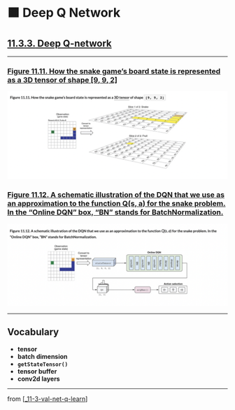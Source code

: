 # 🟧 Deep Q Network

## [**11.3.3.** Deep Q-network](https://livebook.manning.com/book/deep-learning-with-javascript/chapter-11/146)

---

### [**Figure 11.11.** How the snake game’s board state is represented as a 3D tensor of shape [9, 9, 2]](https://livebook.manning.com/book/deep-learning-with-javascript/chapter-11/ch11fig11)

<img src="../../../assets/figures/Figure_11-11.png">

### [**Figure 11.12.** A schematic illustration of the DQN that we use as an approximation to the function Q(s, a) for the snake problem. In the “Online DQN” box, “BN” stands for BatchNormalization.](https://livebook.manning.com/book/deep-learning-with-javascript/chapter-11/ch11fig12)

<img src="../../../assets/figures/Figure_11-12.png">

---

## **Vocabulary**

- <b>tensor</b>
- <b>batch dimension</b>
- <b>`getStateTensor()`</b>
- <b>tensor buffer</b>
- <b>conv2d layers</b>

<link rel="stylesheet" type="text/css" media="all" href="../../../assets/css/custom.css" />

---

from [[_11-3-val-net-q-learn]]

[//begin]: # "Autogenerated link references for markdown compatibility"
[_11-3-val-net-q-learn]: _11-3-val-net-q-learn.md "🟧 Val Net Q Learn"
[//end]: # "Autogenerated link references"
